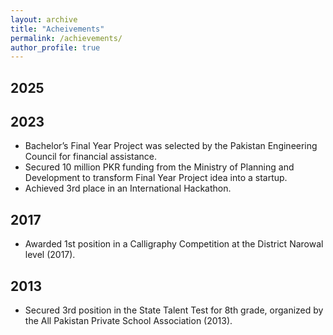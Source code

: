 ```yaml
---
layout: archive
title: "Acheivements"
permalink: /achievements/
author_profile: true
---
```


## 2025

## 2023
* Bachelor’s Final Year Project was selected by the Pakistan Engineering Council for financial assistance.
* Secured 10 million PKR funding from the Ministry of Planning and Development to transform Final Year Project idea into a startup.
* Achieved 3rd place in an International Hackathon.

## 2017
* Awarded 1st position in a Calligraphy Competition at the District Narowal level (2017).

## 2013
* Secured 3rd position in the State Talent Test for 8th grade, organized by the All Pakistan Private School Association (2013).
